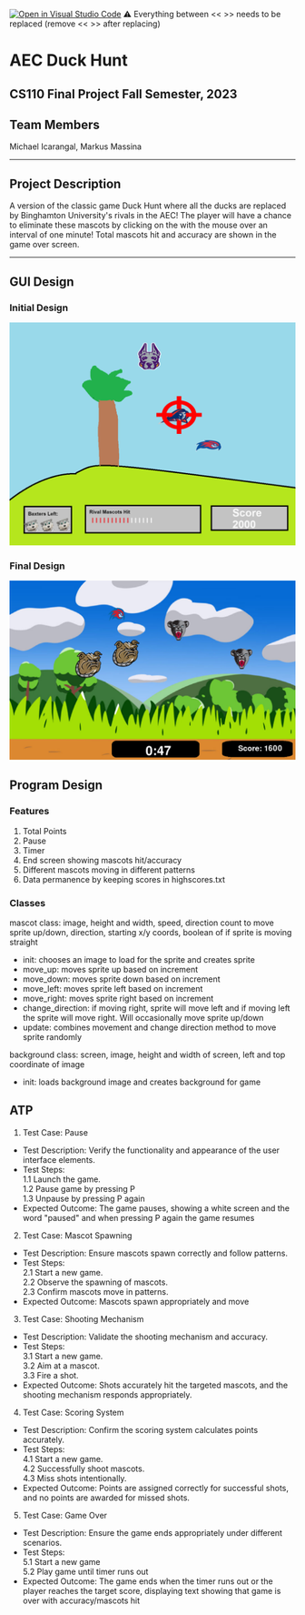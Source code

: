 [![Open in Visual Studio Code](https://classroom.github.com/assets/open-in-vscode-718a45dd9cf7e7f842a935f5ebbe5719a5e09af4491e668f4dbf3b35d5cca122.svg)](https://classroom.github.com/online_ide?assignment_repo_id=12803311&assignment_repo_type=AssignmentRepo)
:warning: Everything between << >> needs to be replaced (remove << >> after replacing)

# AEC Duck Hunt
## CS110 Final Project  Fall Semester, 2023

## Team Members

Michael Icarangal, Markus Massina

***

## Project Description
A version of the classic game Duck Hunt where all the ducks are replaced by Binghamton University's rivals in the AEC! The player will have a chance to eliminate these mascots by clicking on the with the mouse over an interval of one minute! Total mascots hit and accuracy are shown in the game over screen. 

***    

## GUI Design
### Initial Design

![GUI Initial](assets/initial_design.png)

### Final Design

![GUI Final One](assets/in_game.png)

## Program Design

### Features

1. Total Points 
2. Pause 
3. Timer
4. End screen showing mascots hit/accuracy
5. Different mascots moving in different patterns
6. Data permanence by keeping scores in highscores.txt

### Classes

mascot class: image, height and width, speed, direction count to move sprite up/down, direction, starting x/y coords, boolean of if sprite is moving straight
- init: chooses an image to load for the sprite and creates sprite <br />
- move_up: moves sprite up based on increment
- move_down: moves sprite down based on increment
- move_left: moves sprite left based on increment
- move_right: moves sprite right based on increment
- change_direction: if moving right, sprite will move left and if moving left the sprite will move right. Will occasionally move sprite up/down
- update: combines movement and change direction method to move sprite randomly

background class: screen, image, height and width of screen, left and top coordinate of image
- init: loads background image and creates background for game



## ATP
1. Test Case: Pause
- Test Description: Verify the functionality and appearance of the user interface elements. <br />
- Test Steps: <br />
1.1 Launch the game. <br />
1.2 Pause game by pressing P <br />
1.3 Unpause by pressing P again <br />
- Expected Outcome: The game pauses, showing a white screen and the word "paused" and when pressing P again the game resumes

2. Test Case: Mascot Spawning
- Test Description: Ensure mascots spawn correctly and follow patterns. <br />
- Test Steps: <br />
2.1 Start a new game. <br />
2.2 Observe the spawning of mascots. <br />
2.3 Confirm mascots move in patterns. <br />
- Expected Outcome: Mascots spawn appropriately and move

3. Test Case: Shooting Mechanism 
- Test Description: Validate the shooting mechanism and accuracy.
- Test Steps:<br />
3.1 Start a new game.<br />
3.2 Aim at a mascot.<br />
3.3 Fire a shot.<br />
- Expected Outcome: Shots accurately hit the targeted mascots, and the shooting mechanism responds appropriately.

4. Test Case: Scoring System
- Test Description: Confirm the scoring system calculates points accurately. <br />
- Test Steps: <br />
4.1 Start a new game. <br />
4.2 Successfully shoot mascots. <br />
4.3 Miss shots intentionally. <br />
- Expected Outcome: Points are assigned correctly for successful shots, and no points are awarded for missed shots.

5. Test Case: Game Over 
- Test Description: Ensure the game ends appropriately under different scenarios. <br />
- Test Steps: <br />
5.1 Start a new game <br />
5.2 Play game until timer runs out <br />
- Expected Outcome: The game ends when the timer runs out or the player reaches the target score, displaying text showing that game is over with 
accuracy/mascots hit

